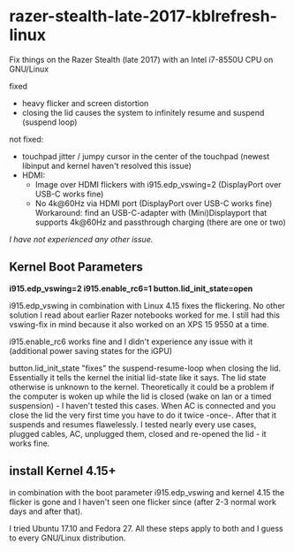 # razer-stealth-late-2017-kblrefresh-linux
Fix things on the Razer Stealth (late 2017) with an Intel i7-8550U CPU on GNU/Linux

fixed
- heavy flicker and screen distortion
- closing the lid causes the system to infinitely resume and suspend (suspend loop)

not fixed:
- touchpad jitter / jumpy cursor in the center of the touchpad (newest libinput and kernel haven't resolved this issue)
- HDMI:
  - Image over HDMI flickers with i915.edp_vswing=2 (DisplayPort over USB-C works fine)
  - No 4k@60Hz via HDMI port (DisplayPort over USB-C works fine)
  Workaround: find an USB-C-adapter with (Mini)Displayport that supports 4k@60Hz and passthrough charging (there are one or two)

*I have not experienced any other issue.*

## Kernel Boot Parameters
**i915.edp_vswing=2 i915.enable_rc6=1 button.lid_init_state=open**

i915.edp_vswing in combination with Linux 4.15 fixes the flickering. No other solution I read about earlier Razer notebooks worked for me. I still had this vswing-fix in mind because it also worked on an XPS 15 9550 at a time.

i915.enable_rc6 works fine and I didn't experience any issue with it (additional power saving states for the iGPU)

button.lid_init_state "fixes" the suspend-resume-loop when closing the lid. Essentially it tells the kernel the initial lid-state like it says. The lid state otherwise is unknown to the kernel. Theoretically it could be a problem if the computer is woken up while the lid is closed (wake on lan or a timed suspension) - I haven't tested this cases.
When AC is connected and you close the lid the very first time you have to do it twice -once-. After that it suspends and resumes flawelessly. I tested nearly every use cases, plugged cables, AC, unplugged them, closed and re-opened the lid - it works fine.

## install Kernel 4.15+
in combination with the boot parameter i915.edp_vswing and kernel 4.15 the flicker is gone and I haven't seen one flicker since (after 2-3 normal work days and after that).

I tried Ubuntu 17.10 and Fedora 27. All these steps apply to both and I guess to every GNU/Linux distribution.
